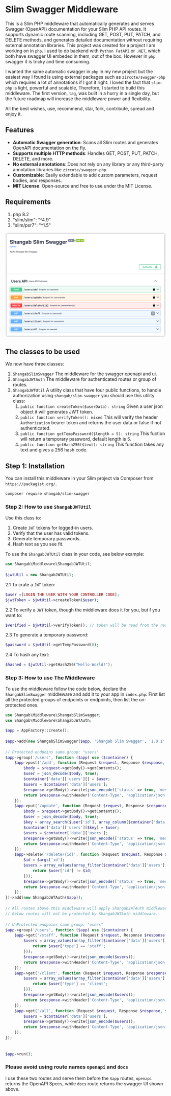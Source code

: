 # Slim Swagger Middleware

This is a Slim PHP middleware that automatically generates and serves Swagger (OpenAPI) documentation for your Slim PHP API routes. It supports dynamic route scanning, including GET, POST, PUT, PATCH, and DELETE methods, and generates detailed documentation without requiring external annotation libraries. This project was created for a project I am working on in `php`. I used to do backend with `Python FatAPI` or `.NET`, which both have swagger UI embeded in them, out of the box. However in `php` swagger it is tricky and time consuming.

I wanted the same automatic swagger in `php` in my new project but the easiest way I found is using external packages such as `zircote/swagger-php` which requires a lot of annotations if I got it right. I loved the fact that `slim-php` is light, powerful and scalable, Therefore, I started to build this middleware. The first version, `tag`, was built in a hurry in a single day, but the future roadmap will increase the middleware power and flexibility.

All the best wishes, use, recommend, star, fork, contribute, spread and enjoy it.

## Features

- **Automatic Swagger generation**: Scans all Slim routes and generates OpenAPI documentation on the fly.
- **Supports multiple HTTP methods**: Handles GET, POST, PUT, PATCH, DELETE, and more.
- **No external annotations**: Does not rely on any library or any third-party annotation libraries like `zircote/swagger-php`.
- **Customizable**: Easily extendable to add custom parameters, request bodies, and responses.
- **MIT License**: Open-source and free to use under the MIT License.

## Requirements

1. php 8.2
2. "slim/slim": "^4.9"
3. "slim/psr7": "^1.5"

<!-- image  -->

![image](swagger.png)

## The classes to be used

We now have three classes:

1. `ShangabSlimSwagger` The middleware for the swagger openapi and ui.
2. `ShangabJWTAuth` The middleware for authenticated routes or group of routes.
3. `ShangabJWTUtil` A utility class that have four public functions, to handle authorization using `shangab/slim-swagger` you should use this utility class:
   1. `public function createToken($userData): string` Given a user json object it will generates JWT token.
   2. `public function verifyToken(): mixed` This will verify the header `Authorization` bearer token and returns the user data or false if not authenticated.
   3. `public function getTempPassword($length = 5): string` This fuction will return a temporary password, default length is 5.
   4. `public function getHash256($text): string` This function takes any text and gives a 256 hash code.

## Step 1: Installation

You can install this middleware in your Slim project via Composer from `https://packagist.org/`.

```bash
composer require shangab/slim-swagger
```

### Step 2: How to use `ShangabJWTUtil`

Use this class to:

1. Create `JWT` tokens for logged-in users.
2. Verify that the user has valid tokens.
3. Generate temporary passwords.
4. Hash text as you see fit.

To use the `ShangabJWTUtil` class in your code, see below example:

```php
use Shangab\Middleware\ShangabJWTUtil;

$jwtUtil = new ShangabJWTUtil;
```

2.1 To crate a `JWT` token:

```php
$user =[LOGIN THE USER WITH YOUR CONTROLLER CODE];
$jwtToken = $jwtUtil->createToken($user);
```

2.2 To verify a `JWT` token, though the middleware does it for you, but f you want to:

```php
$verified = $jwtUtil->verifyToken(); // token will be read from the request headers.
```

2.3 To generate a temporary password:

```php
$password = $jwtUtil->getTempPassword(8);
```

2.4 To hash any text:

```php
$hashed = $jwtUtil->getHash256("Hello World!");
```

### Step 3: How to use The Middleware

To use the middleware follow the code below, declare the `ShangabSlimSwagger` middleware and add it to your app in `index.php`:
First list all the protected groups of endpoints or endpoints, then list the un-protected ones.

```php
use Shangab\Middleware\ShangabSlimSwagger;
use Shangab\Middleware\ShangabJWTAuth;
```

```php
$app = AppFactory::create();

$app->add(new ShangabSlimSwagger($app, 'Shangab Slim Swagger', '1.0.1', 'Api for Shangab Slim Swagger.'));

// Protected endpoins same group: "users"
$app->group('/users', function ($app) use ($container) {
    $app->post('/add', function (Request $request, Response $response, $args) use ($container) {
        $body = $request->getBody()->getContents();
        $user = json_decode($body, true);
        $container['data']['users'][] = $user;
        $users = $container['data']['users'];
        $response->getBody()->write(json_encode(['status' => true, 'message' => 'User addded', 'users' => $users]));
        return $response->withHeader('Content-Type', 'application/json');
    });
    $app->put('/update', function (Request $request, Response $response, $args) use ($container) {
        $body = $request->getBody()->getContents();
        $user = json_decode($body, true);
        $key = array_search($user['id'], array_column($container['data']['users'], 'id'));
        $container['data']['users'][$key] = $user;
        $users = $container['data']['users'];
        $response->getBody()->write(json_encode(['status' => true, 'message' => 'User updated', 'users' => $users]));
        return $response->withHeader('Content-Type', 'application/json');
    });
    $app->delete('/delete/{id}', function (Request $request, Response $response, $args) use ($container) {
        $id = $args['id'];
        $users = array_values(array_filter($container['data']['users'], function ($user) use ($id) {
            return $user['id'] != $id;
        }));
        $response->getBody()->write(json_encode(['status' => true, 'message' => 'User deleted', 'users' => $users]));
        return $response->withHeader('Content-Type', 'application/json');
    });
})->add(new ShangabJWTAuth($app));

// All routes above this middleware will apply ShangabJWTAuth middleware protected routes.
// Below routes will not be protected by ShangabJWTAuth middleware.

// UnProtected endpoins same group: "users"
$app->group('/users', function ($app) use ($container) {
    $app->get('/staff', function (Request $request, Response $response, $args) use ($container) {
        $users = array_values(array_filter($container['data']['users'], function ($user) {
            return $user['type'] == 'staff';
        }));
        $response->getBody()->write(json_encode($users));
        return $response->withHeader('Content-Type', 'application/json');
    });
    $app->get('/client', function (Request $request, Response $response, $args) use ($container) {
        $users = array_values(array_filter($container['data']['users'], function ($user) {
            return $user['type'] == 'client';
        }));
        $response->getBody()->write(json_encode($users));
        return $response->withHeader('Content-Type', 'application/json');
    });
    $app->get('/all', function (Request $request, Response $response, $args) use ($container) {
        $users = $container['data']['users'];
        $response->getBody()->write(json_encode($users));
        return $response->withHeader('Content-Type', 'application/json');
    });
});


$app->run();

```

### Please avoid using route names `openapi` and `docs`

I use these two routes and serve them before the `$app` routes, `openapi` returns the OpenAPI Specs,
while `docs` route returns the swagger UI shown above.
